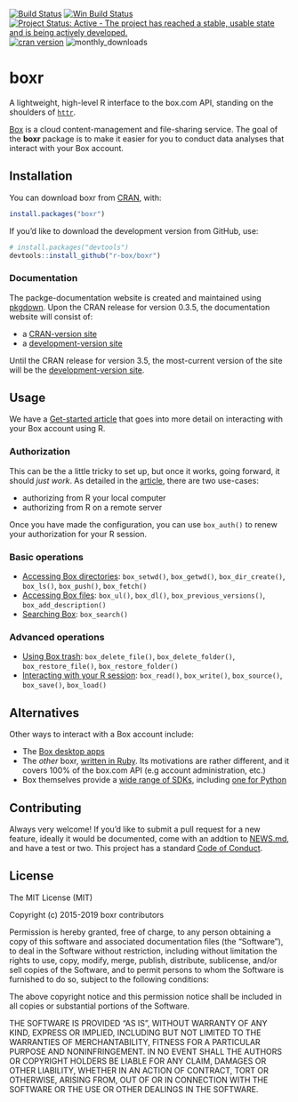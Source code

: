 
<!-- README.md is generated from README.Rmd. Please edit that file -->

[![Build
Status](https://travis-ci.org/r-box/boxr.svg)](https://travis-ci.org/r-box/boxr)
[![Win Build
Status](https://ci.appveyor.com/api/projects/status/github/r-box/boxr?branch=master&svg=true)](https://ci.appveyor.com/project/r-box/boxr)
[![Project Status: Active - The project has reached a stable, usable
state and is being actively
developed.](https://img.shields.io/badge/repo%20status-active-brightgreen.svg)](https://www.repostatus.org/#active)
[![cran
version](https://www.r-pkg.org/badges/version/boxr)](https://cran.rstudio.com/web/packages/boxr)
![monthly\_downloads](https://cranlogs.r-pkg.org/badges/boxr)

# boxr

A lightweight, high-level R interface to the box.com API, standing on
the shoulders of [`httr`](https://github.com/hadley/httr).

[Box](https://www.box.com) is a cloud content-management and
file-sharing service. The goal of the **boxr** package is to make it
easier for you to conduct data analyses that interact with your Box
account.

## Installation

You can download boxr from
[CRAN](https://CRAN.R-project.org/package=boxr), with:

``` r
install.packages("boxr")
```

If you’d like to download the development version from GitHub, use:

``` r
# install.packages("devtools")
devtools::install_github("r-box/boxr")
```

### Documentation

The packge-documentation website is created and maintained using
[pkgdown](https://pkgdown.r-lib.org). Upon the CRAN release for version
0.3.5, the documentation website will consist of:

  - a [CRAN-version site](https://r-box.github.io/boxr/)
  - a [development-version site](https://r-box.github.io/boxr/dev)

Until the CRAN release for version 3.5, the most-current version of the
site will be the [development-version
site](https://r-box.github.io/boxr/dev).

## Usage

We have a [Get-started
article](https://r-box.github.io/boxr/articles/boxr.html) that goes into
more detail on interacting with your Box account using R.

### Authorization

This can be the a little tricky to set up, but once it works, going
forward, it should *just work*. As detailed in the
[article](https://r-box.github.io/boxr/articles/boxr.html#authorization),
there are two use-cases:

  - authorizing from R your local computer
  - authorizing from R on a remote server

Once you have made the configuration, you can use `box_auth()` to renew
your authorization for your R session.

### Basic operations

  - [Accessing Box
    directories](https://r-box.github.io/boxr/articles/boxr.html#accessing-box-directories-folders):
    `box_setwd()`, `box_getwd()`, `box_dir_create()`, `box_ls()`,
    `box_push()`, `box_fetch()`
  - [Accessing Box
    files](https://r-box.github.io/boxr/articles/boxr.html#accessing-box-files):
    `box_ul()`, `box_dl()`, `box_previous_versions()`,
    `box_add_description()`
  - [Searching
    Box](https://r-box.github.io/boxr/articles/boxr.html#searching-box):
    `box_search()`

### Advanced operations

  - [Using Box
    trash](https://r-box.github.io/boxr/articles/boxr.html#using-box-trash):
    `box_delete_file()`, `box_delete_folder()`, `box_restore_file()`,
    `box_restore_folder()`
  - [Interacting with your R
    session](https://r-box.github.io/boxr/articles/boxr.html#interacting-with-your-r-session):
    `box_read()`, `box_write()`, `box_source()`, `box_save()`,
    `box_load()`

## Alternatives

Other ways to interact with a Box account include:

  - The [Box desktop apps](https://www.box.com/resources/downloads)
  - The *other* boxr, [written in
    Ruby](https://github.com/cburnette/boxr). Its motivations are rather
    different, and it covers 100% of the box.com API (e.g account
    administration, etc.)
  - Box themselves provide a [wide range of
    SDKs](https://github.com/box), including [one for
    Python](https://github.com/box/box-python-sdk)

## Contributing

Always very welcome\! If you’d like to submit a pull request for a new
feature, ideally it would be documented, come with an addtion to
[NEWS.md](https://r-box.github.io/boxr/news/index.html), and have a test
or two. This project has a standard [Code of
Conduct](https://r-box.github.io/boxr/CONDUCT.html).

## License

The MIT License (MIT)

Copyright (c) 2015-2019 boxr contributors

Permission is hereby granted, free of charge, to any person obtaining a
copy of this software and associated documentation files (the
“Software”), to deal in the Software without restriction, including
without limitation the rights to use, copy, modify, merge, publish,
distribute, sublicense, and/or sell copies of the Software, and to
permit persons to whom the Software is furnished to do so, subject to
the following conditions:

The above copyright notice and this permission notice shall be included
in all copies or substantial portions of the Software.

THE SOFTWARE IS PROVIDED “AS IS”, WITHOUT WARRANTY OF ANY KIND, EXPRESS
OR IMPLIED, INCLUDING BUT NOT LIMITED TO THE WARRANTIES OF
MERCHANTABILITY, FITNESS FOR A PARTICULAR PURPOSE AND NONINFRINGEMENT.
IN NO EVENT SHALL THE AUTHORS OR COPYRIGHT HOLDERS BE LIABLE FOR ANY
CLAIM, DAMAGES OR OTHER LIABILITY, WHETHER IN AN ACTION OF CONTRACT,
TORT OR OTHERWISE, ARISING FROM, OUT OF OR IN CONNECTION WITH THE
SOFTWARE OR THE USE OR OTHER DEALINGS IN THE SOFTWARE.
